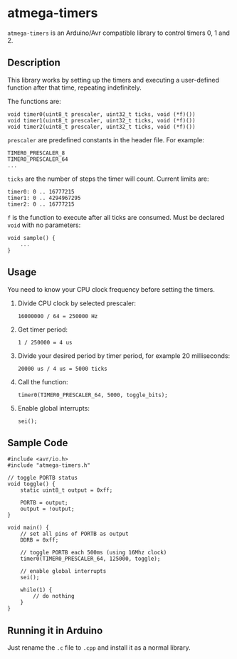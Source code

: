 # atmega-timers

`atmega-timers` is an Arduino/Avr compatible library to control timers 0, 1 and 2.

## Description

This library works by setting up the timers and executing a user-defined function after
that time, repeating indefinitely.

The functions are:

	void timer0(uint8_t prescaler, uint32_t ticks, void (*f)())
	void timer1(uint8_t prescaler, uint32_t ticks, void (*f)())
	void timer2(uint8_t prescaler, uint32_t ticks, void (*f)())

`prescaler` are predefined constants in the header file. For example:

	TIMER0_PRESCALER_8
	TIMER0_PRESCALER_64
	...

`ticks` are the number of steps the timer will count. Current limits are:

	timer0: 0 .. 16777215
	timer1: 0 .. 4294967295
	timer2: 0 .. 16777215
	
`f` is the function to execute after all ticks are consumed. Must be declared `void`
with no parameters:
	
	void sample() {
		...
	}
	
## Usage

You need to know your CPU clock frequency before setting the timers.

1. Divide CPU clock by selected prescaler:
	
	`16000000 / 64 = 250000 Hz`

2. Get timer period:
	
	`1 / 250000 = 4 us`
	
3. Divide your desired period by timer period, for example 20 milliseconds:
	
	`20000 us / 4 us = 5000 ticks`

4. Call the function:
	
	`timer0(TIMER0_PRESCALER_64, 5000, toggle_bits);`

5. Enable global interrupts:
	
	`sei();`
	
## Sample Code

	#include <avr/io.h>
	#include "atmega-timers.h"

	// toggle PORTB status
	void toggle() {
		static uint8_t output = 0xff;

		PORTB = output;
		output = !output;
	}

	void main() {
		// set all pins of PORTB as output
		DDRB = 0xff;
		
		// toggle PORTB each 500ms (using 16Mhz clock)
		timer0(TIMER0_PRESCALER_64, 125000, toggle);
		
		// enable global interrupts
		sei();

		while(1) {
			// do nothing
		}
	}

## Running it in Arduino

Just rename the `.c` file to `.cpp` and install it as a normal library.
